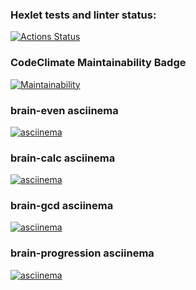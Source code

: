 ### Hexlet tests and linter status:
[![Actions Status](https://github.com/aralts/php-project-45/actions/workflows/hexlet-check.yml/badge.svg)](https://github.com/aralts/php-project-45/actions)

### CodeClimate Maintainability Badge
[![Maintainability](https://api.codeclimate.com/v1/badges/4db2e9098154db45f759/maintainability)](https://codeclimate.com/github/aralts/php-project-45/maintainability)

### brain-even asciinema
[![asciinema](https://img.shields.io/badge/asciinema%20(lesson%205)-E6695B)](https://asciinema.org/a/yKY1HaQKjXTyXtxJ5ZneYbQPt)

### brain-calc asciinema
[![asciinema](https://img.shields.io/badge/asciinema%20(lesson%206)-E6695B)](https://asciinema.org/a/Ww6cbOnwsNrUMg4X13hII6Rxy)

### brain-gcd asciinema
[![asciinema](https://img.shields.io/badge/asciinema%20(lesson%207)-E6695B)](https://asciinema.org/a/eJZvBgGoBHKMLcNJiCV02Bf8U)

### brain-progression asciinema
[![asciinema](https://img.shields.io/badge/asciinema%20(lesson%208)-E6695B)](https://asciinema.org/a/eolrUI5LUbwvsplvivhh1mpE2)